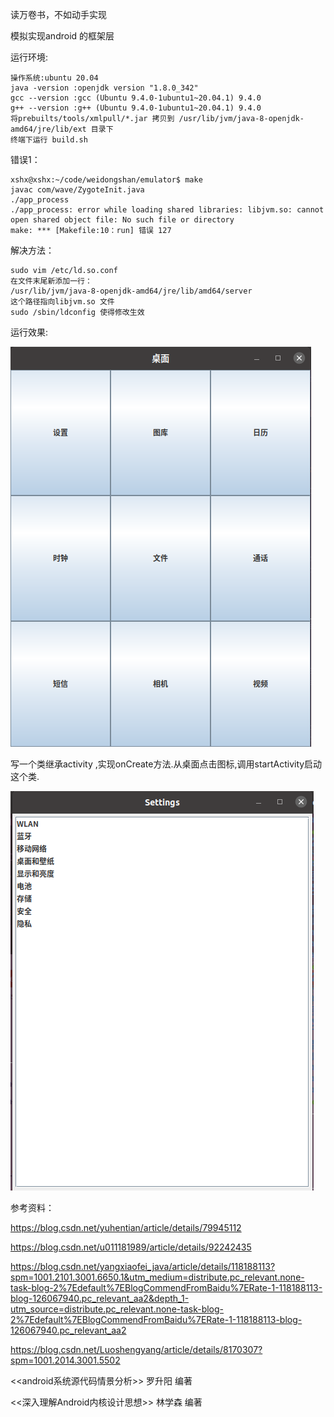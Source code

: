 读万卷书，不如动手实现

模拟实现android 的框架层


运行环境:

    操作系统:ubuntu 20.04  
    java -version :openjdk version "1.8.0_342"
    gcc --version :gcc (Ubuntu 9.4.0-1ubuntu1~20.04.1) 9.4.0
    g++ --version :g++ (Ubuntu 9.4.0-1ubuntu1~20.04.1) 9.4.0
    将prebuilts/tools/xmlpull/*.jar 拷贝到 /usr/lib/jvm/java-8-openjdk-amd64/jre/lib/ext 目录下
    终端下运行 build.sh


错误1：

    xshx@xshx:~/code/weidongshan/emulator$ make
    javac com/wave/ZygoteInit.java
    ./app_process
    ./app_process: error while loading shared libraries: libjvm.so: cannot open shared object file: No such file or directory
    make: *** [Makefile:10：run] 错误 127

解决方法：

    sudo vim /etc/ld.so.conf
    在文件末尾新添加一行：
    /usr/lib/jvm/java-8-openjdk-amd64/jre/lib/amd64/server
    这个路径指向libjvm.so 文件
    sudo /sbin/ldconfig 使得修改生效



运行效果:

![Image text](https://github.com/MrXiangVip/Android/blob/master/image/20220907190153.png)

写一个类继承activity ,实现onCreate方法.从桌面点击图标,调用startActivity启动这个类.

![Image text](https://github.com/MrXiangVip/Android/blob/master/image/20221025155258.png)

参考资料：

https://blog.csdn.net/yuhentian/article/details/79945112

https://blog.csdn.net/u011181989/article/details/92242435

https://blog.csdn.net/yangxiaofei_java/article/details/118188113?spm=1001.2101.3001.6650.1&utm_medium=distribute.pc_relevant.none-task-blog-2%7Edefault%7EBlogCommendFromBaidu%7ERate-1-118188113-blog-126067940.pc_relevant_aa2&depth_1-utm_source=distribute.pc_relevant.none-task-blog-2%7Edefault%7EBlogCommendFromBaidu%7ERate-1-118188113-blog-126067940.pc_relevant_aa2

https://blog.csdn.net/Luoshengyang/article/details/8170307?spm=1001.2014.3001.5502

<<android系统源代码情景分析>>  罗升阳 编著

<<深入理解Android内核设计思想>> 林学森 编著

